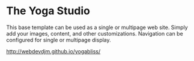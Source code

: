 # The Yoga Studio

This base template can be used as a single or multipage web site. Simply add your images, content, and other customizations. Navigation can be configured for single or multipage display.

http://webdevdjm.github.io/yogabliss/
